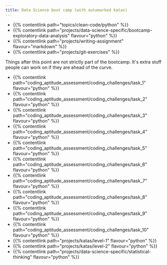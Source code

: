 ```yaml
---
title: Data Science boot camp (with automarked katas)
---
```



- {{% contentlink path="topics/clean-code/python" %}}
- {{% contentlink path="projects/data-science-specific/bootcamp-exploratory-data-analysis" flavour="python" %}}
- {{% contentlink path="projects/writing-assignment" flavour="markdown" %}}
- {{% contentlink path="projects/git-exercises" %}}

Things after this point are not strictly part of the bootcamp. It's extra stuff people can work on if they are ahead of the curve.

- {{% contentlink path="coding_aptitude_assessment/coding_challenges/task_1" flavour="python" %}}
- {{% contentlink path="coding_aptitude_assessment/coding_challenges/task_2" flavour="python" %}}
- {{% contentlink path="coding_aptitude_assessment/coding_challenges/task_3" flavour="python" %}}
- {{% contentlink path="coding_aptitude_assessment/coding_challenges/task_4" flavour="python" %}}
- {{% contentlink path="coding_aptitude_assessment/coding_challenges/task_5" flavour="python" %}}
- {{% contentlink path="coding_aptitude_assessment/coding_challenges/task_6" flavour="python" %}}
- {{% contentlink path="coding_aptitude_assessment/coding_challenges/task_7" flavour="python" %}}
- {{% contentlink path="coding_aptitude_assessment/coding_challenges/task_8" flavour="python" %}}
- {{% contentlink path="coding_aptitude_assessment/coding_challenges/task_9" flavour="python" %}}
- {{% contentlink path="coding_aptitude_assessment/coding_challenges/task_10" flavour="python" %}}
- {{% contentlink path="projects/katas/level-1" flavour="python" %}}
- {{% contentlink path="projects/katas/level-2" flavour="python" %}}
- {{% contentlink path="projects/data-science-specific/statistical-thinking" flavour="python" %}}